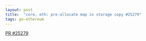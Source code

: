 ```yaml
---
layout: post
title:  "core, eth: pre-allocate map in storage copy #25279"
tags: go-ethereum
---
```


[PR #25279](https://github.com/ethereum/go-ethereum/pull/25279)
